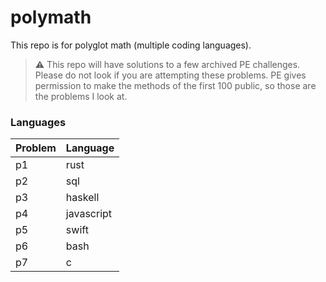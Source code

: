 # polymath

This repo is for polyglot math (multiple coding languages).

> :warning: This repo will have solutions to a few archived PE challenges. Please do not look if you are attempting these problems. PE gives permission to make the methods of the first 100 public, so those are the problems I look at.

### Languages

| Problem | Language |
|---------|----------|
| p1 | rust |
| p2 | sql |
| p3 | haskell |
| p4 | javascript |
| p5 | swift |
| p6 | bash |
| p7 | c |
